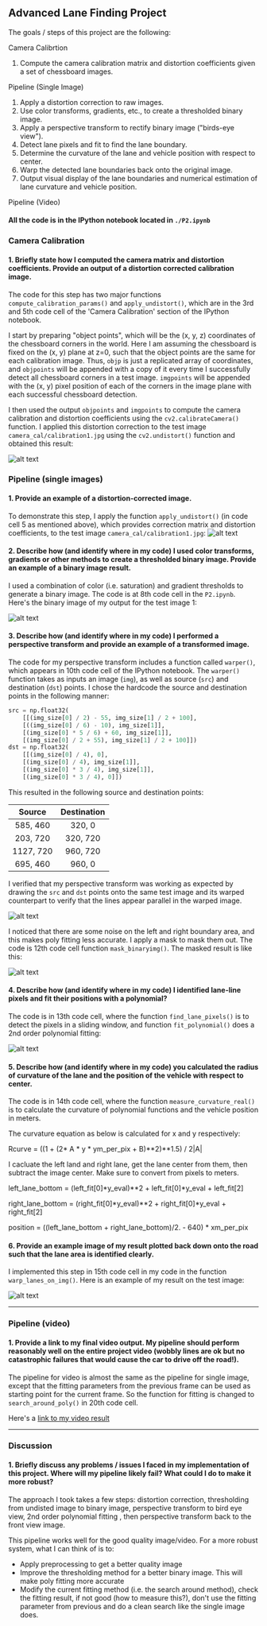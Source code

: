 ## Advanced Lane Finding Project

The goals / steps of this project are the following:

Camera Calibrtion
1. Compute the camera calibration matrix and distortion coefficients given a set of chessboard images.

Pipeline (Single Image)
1. Apply a distortion correction to raw images.
2. Use color transforms, gradients, etc., to create a thresholded binary image.
3. Apply a perspective transform to rectify binary image ("birds-eye view").
4. Detect lane pixels and fit to find the lane boundary.
5. Determine the curvature of the lane and vehicle position with respect to center.
6. Warp the detected lane boundaries back onto the original image.
7. Output visual display of the lane boundaries and numerical estimation of lane curvature and vehicle position.

Pipeline (Video)

[//]: # (Image References)

[image1]: ./output_images/calibration1_undistort.png "Undistorted"
[image2]: ./test_images/test1.jpg "Road Transformed"
[image3]: ./output_images/test1_binary.png "Binary Example"
[image4]: ./output_images/test1_warped.png "Warp Example"
[image5]: ./output_images/test1_masked_warped.png "Masked Warp Example"
[image6]: ./output_images/test1_lane.png "Fit Visual"
[image7]: ./output_images/test1_final_img.png "Output"
[video1]: ./output_videos/project_video.mp4 "Video"

#### All the code is in the IPython notebook located in `./P2.ipynb`


### Camera Calibration

#### 1. Briefly state how I computed the camera matrix and distortion coefficients. Provide an output of a distortion corrected calibration image.

The code for this step has two major functions `compute_calibration_params()` and `apply_undistort()`, which are in the 3rd and 5th code cell of the 'Camera Calibration' section of the IPython notebook. 

I start by preparing "object points", which will be the (x, y, z) coordinates of the chessboard corners in the world. Here I am assuming the chessboard is fixed on the (x, y) plane at z=0, such that the object points are the same for each calibration image.  Thus, `objp` is just a replicated array of coordinates, and `objpoints` will be appended with a copy of it every time I successfully detect all chessboard corners in a test image.  `imgpoints` will be appended with the (x, y) pixel position of each of the corners in the image plane with each successful chessboard detection.  

I then used the output `objpoints` and `imgpoints` to compute the camera calibration and distortion coefficients using the `cv2.calibrateCamera()` function.  I applied this distortion correction to the test image `camera_cal/calibration1.jpg` using the `cv2.undistort()` function and obtained this result: 

![alt text][image1]

### Pipeline (single images)

#### 1. Provide an example of a distortion-corrected image.

To demonstrate this step, I apply the function `apply_undistort()` (in code cell 5 as mentioned above), which provides correction matrix and distortion coefficients, to the test image `camera_cal/calibration1.jpg`:
![alt text][image2]

#### 2. Describe how (and identify where in my code) I used color transforms, gradients or other methods to create a thresholded binary image.  Provide an example of a binary image result.

I used a combination of color (i.e. saturation) and gradient thresholds to generate a binary image. The code is at 8th code cell in the `P2.ipynb`.  Here's the binary image of my output for the test image 1:

![alt text][image3]

#### 3. Describe how (and identify where in my code) I performed a perspective transform and provide an example of a transformed image.

The code for my perspective transform includes a function called `warper()`, which appears in 10th code cell of the IPython notebook.  The `warper()` function takes as inputs an image (`img`), as well as source (`src`) and destination (`dst`) points.  I chose the hardcode the source and destination points in the following manner:

```python
src = np.float32(
    [[(img_size[0] / 2) - 55, img_size[1] / 2 + 100],
    [((img_size[0] / 6) - 10), img_size[1]],
    [(img_size[0] * 5 / 6) + 60, img_size[1]],
    [(img_size[0] / 2 + 55), img_size[1] / 2 + 100]])
dst = np.float32(
    [[(img_size[0] / 4), 0],
    [(img_size[0] / 4), img_size[1]],
    [(img_size[0] * 3 / 4), img_size[1]],
    [(img_size[0] * 3 / 4), 0]])
```

This resulted in the following source and destination points:

| Source        | Destination   | 
|:-------------:|:-------------:| 
| 585, 460      | 320, 0        | 
| 203, 720      | 320, 720      |
| 1127, 720     | 960, 720      |
| 695, 460      | 960, 0        |

I verified that my perspective transform was working as expected by drawing the `src` and `dst` points onto the same test image and its warped counterpart to verify that the lines appear parallel in the warped image.

![alt text][image4]

I noticed that there are some noise on the left and right boundary area, and this makes poly fitting less accurate. I apply a mask to mask them out. The code is 12th code cell function `mask_binaryimg()`. The masked result is like this:

![alt text][image5]

#### 4. Describe how (and identify where in my code) I identified lane-line pixels and fit their positions with a polynomial?

The code is in 13th code cell, where the function `find_lane_pixels()` is to detect the pixels in a sliding window, and function `fit_polynomial()` does a 2nd order polynomial fitting:

![alt text][image6]

#### 5. Describe how (and identify where in my code) you calculated the radius of curvature of the lane and the position of the vehicle with respect to center.

The code is in 14th code cell, where the function `measure_curvature_real()` is to calculate the curvature of polynomial functions and the vehicle position in meters.

The curvature equation as below is calculated for x and y respectively:

Rcurve = ((1 + (2* A * y * ym_per_pix + B)**2)**1.5) / 2|A|

I cacluate the left land and right lane, get the lane center from them, then subtract the image center. Make sure to convert from pixels to meters.

left_lane_bottom = (left_fit[0]*y_eval)**2 + left_fit[0]*y_eval + left_fit[2]

right_lane_bottom = (right_fit[0]*y_eval)**2 + right_fit[0]*y_eval + right_fit[2]

position = ((left_lane_bottom + right_lane_bottom)/2. - 640) * xm_per_pix

#### 6. Provide an example image of my result plotted back down onto the road such that the lane area is identified clearly.

I implemented this step in 15th code cell in my code in the function `warp_lanes_on_img()`.  Here is an example of my result on the test image:

![alt text][image7]

---

### Pipeline (video)

#### 1. Provide a link to my final video output.  My pipeline should perform reasonably well on the entire project video (wobbly lines are ok but no catastrophic failures that would cause the car to drive off the road!).

The pipeline for video is almost the same as the pipeline for single image, except that the fitting parameters from the previous frame can be used as starting point for the current frame. So the function for fitting is changed to `search_around_poly()` in 20th code cell.

Here's a [link to my video result](./output_videos/project_video.mp4)

---

### Discussion

#### 1. Briefly discuss any problems / issues I faced in my implementation of this project.  Where will my pipeline likely fail?  What could I do to make it more robust?

The approach I took takes a few steps: distortion correction, thresholding from undisted image to binary image, perspective transform to bird eye view, 2nd order polynomial fitting , then perspective transform back to the front view image.

This pipeline works well for the good quality image/video. For a more robust system, what I can think of is to:

* Apply preprocessing to get a better quality image
* Improve the thresholding method for a better binary image. This will make poly fitting more accurate
* Modify the current fitting method (i.e. the search around method), check the fitting result, if not good (how to measure this?), don't use the fitting parameter from previous and do a clean search like the single image does.

